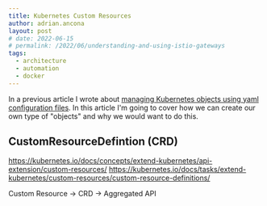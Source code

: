 ```yaml
---
title: Kubernetes Custom Resources
author: adrian.ancona
layout: post
# date: 2022-06-15
# permalink: /2022/06/understanding-and-using-istio-gateways
tags:
  - architecture
  - automation
  - docker
---
```


In a previous article I wrote about [managing Kubernetes objects using yaml configuration files](/2021/12/managing-kubernetes-objects-with-yaml-configurations). In this article I'm going to cover how we can create our own type of "objects" and why we would want to do this.

## CustomResourceDefintion (CRD)



https://kubernetes.io/docs/concepts/extend-kubernetes/api-extension/custom-resources/
https://kubernetes.io/docs/tasks/extend-kubernetes/custom-resources/custom-resource-definitions/

Custom Resource -> CRD -> Aggregated API
